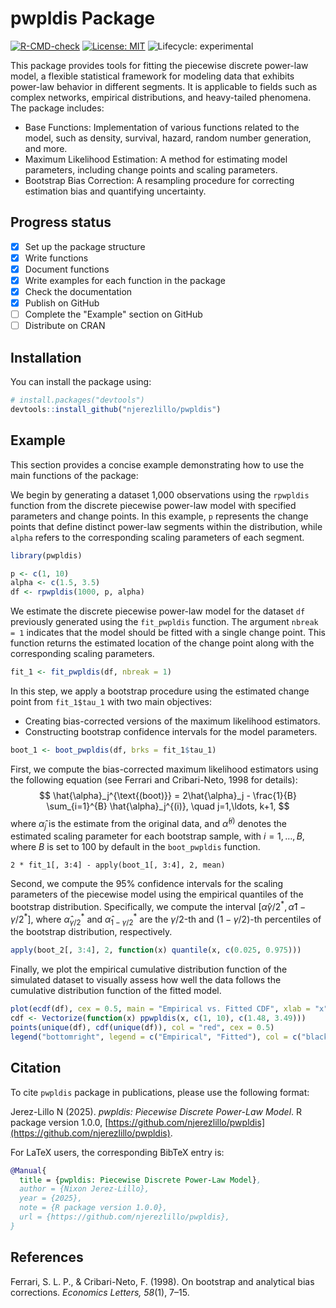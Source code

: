 # pwpldis Package

<!-- badges: start -->
[![R-CMD-check](https://github.com/njerezlillo/pwpldis/actions/workflows/R-CMD-check.yaml/badge.svg)](https://github.com/njerezlillo/pwpldis/actions/workflows/R-CMD-check.yaml)
[![License: MIT](https://img.shields.io/badge/License-MIT-yellow.svg)](./LICENSE)
![Lifecycle: experimental](https://img.shields.io/badge/Lifecycle-Experimental-orange)
<!-- badges: end -->

This package provides tools for fitting the piecewise discrete power-law model, a flexible statistical framework for modeling data that exhibits power-law behavior in different segments. It is applicable to fields such as complex networks, empirical distributions, and heavy-tailed phenomena. The package includes:

- Base Functions: Implementation of various functions related to the model, such as density, survival, hazard, random number generation, and more.
- Maximum Likelihood Estimation: A method for estimating model parameters, including change points and scaling parameters.
- Bootstrap Bias Correction: A resampling procedure for correcting estimation bias and quantifying uncertainty.

## Progress status

- [x] Set up the package structure  
- [x] Write functions  
- [x] Document functions
- [x] Write examples for each function in the package
- [x] Check the documentation
- [x] Publish on GitHub  
- [ ] Complete the "Example" section on GitHub
- [ ] Distribute on CRAN

## Installation

You can install the package using:

``` r
# install.packages("devtools")
devtools::install_github("njerezlillo/pwpldis")
```

## Example

This section provides a concise example demonstrating how to use the main functions of the package:

We begin by generating a dataset 1,000 observations using the `rpwpldis` function from the discrete piecewise power-law model with specified parameters and change points. In this example, `p` represents the change points that define distinct power-law segments within the distribution, while `alpha` refers to the corresponding scaling parameters of each segment.

``` r
library(pwpldis)

p <- c(1, 10)
alpha <- c(1.5, 3.5)
df <- rpwpldis(1000, p, alpha)
```

We estimate the discrete piecewise power-law model for the dataset `df` previously generated using the `fit_pwpldis` function. The argument `nbreak = 1` indicates that the model should be fitted with a single change point. This function returns the estimated location of the change point along with the corresponding scaling parameters.

``` r
fit_1 <- fit_pwpldis(df, nbreak = 1)
```

In this step, we apply a bootstrap procedure using the estimated change point from `fit_1$tau_1` with two main objectives: 

- Creating bias-corrected versions of the maximum likelihood estimators.
- Constructing bootstrap confidence intervals for the model parameters.

``` r
boot_1 <- boot_pwpldis(df, brks = fit_1$tau_1)
```

First, we compute the bias-corrected maximum likelihood estimators using the following equation (see Ferrari and Cribari-Neto, 1998 for details):
$$
\hat{\alpha}_j^{\text{(boot)}} = 2\hat{\alpha}_j - \frac{1}{B} \sum_{i=1}^{B} \hat{\alpha}_j^{(i)}, \quad j=1,\ldots, k+1,
$$
where $\hat{\alpha}_j$ is the estimate from the original data, and $\hat{\alpha}^{(i)}$ denotes the estimated scaling parameter for each bootstrap sample, with $i=1, \ldots, B$, where $B$ is set to 100 by default in the `boot_pwpldis` function.

```{r, echo=TRUE}
2 * fit_1[, 3:4] - apply(boot_1[, 3:4], 2, mean)
```

Second, we compute the 95% confidence intervals for the scaling parameters of the piecewise model using the empirical quantiles of the bootstrap distribution. Specifically, we compute the interval $\left[ \hat{\alpha}{\gamma/2}^{*}, \hat{\alpha}{1-\gamma/2}^{*} \right]$, where $\hat{\alpha}_{\gamma/2}^{*}$ and $\hat{\alpha}_{1-\gamma/2}^{*}$ are the $\gamma/2$-th and $(1 - \gamma/2)$-th percentiles of the bootstrap distribution, respectively.

``` r
apply(boot_2[, 3:4], 2, function(x) quantile(x, c(0.025, 0.975)))
```

Finally, we plot the empirical cumulative distribution function of the simulated dataset to visually assess how well the data follows the cumulative distribution function of the fitted model.

``` r 
plot(ecdf(df), cex = 0.5, main = "Empirical vs. Fitted CDF", xlab = "x", ylab = "CDF")
cdf <- Vectorize(function(x) ppwpldis(x, c(1, 10), c(1.48, 3.49)))
points(unique(df), cdf(unique(df)), col = "red", cex = 0.5)
legend("bottomright", legend = c("Empirical", "Fitted"), col = c("black", "red"), pch = c(1, 1))
```

## Citation

To cite `pwpldis` package in publications, please use the following format:

Jerez-Lillo N (2025). *pwpldis: Piecewise Discrete Power-Law Model*. R package version 1.0.0, [https://github.com/njerezlillo/pwpldis](https://github.com/njerezlillo/pwpldis).

For LaTeX users, the corresponding BibTeX entry is:

```bibtex
@Manual{
  title = {pwpldis: Piecewise Discrete Power-Law Model},
  author = {Nixon Jerez-Lillo},
  year = {2025},
  note = {R package version 1.0.0},
  url = {https://github.com/njerezlillo/pwpldis},
}
```

## References  

Ferrari, S. L. P., & Cribari-Neto, F. (1998). On bootstrap and analytical bias corrections. *Economics Letters, 58*(1), 7–15.  
